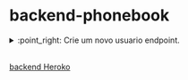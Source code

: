 # backend-phonebook


<details close>
  <summary>:point_right: Crie um novo usuario endpoint.</summary>

- O endpoint deve ser acessível através do caminho (`/user/create`);

  <br>
  - A requisicao `POST /user/create` deve conter o seguinte `body`:

  ```json
      {
        "name": "higor anjos",
        "email": "higorc.anjos@gmail.com",
        "password": "123456"
      }
  ```

  > :heavy_check_mark: Caso sucesso retornara o id deste usuario.
  - API deve responder com status http `201` e o seguinte `body`:
    ```json
      {
        "id": 5,
      }
    ```

  > :x: Por algum motivo nao seja possivel.

  - API deve responder com status http `400` e o seguinte `body`:
    ```json
      { "error": "Erro ao cria usuário" }
    ```
</details>
<br>

[backend Heroko](https://aqueous-hollows-23591.herokuapp.com/)
